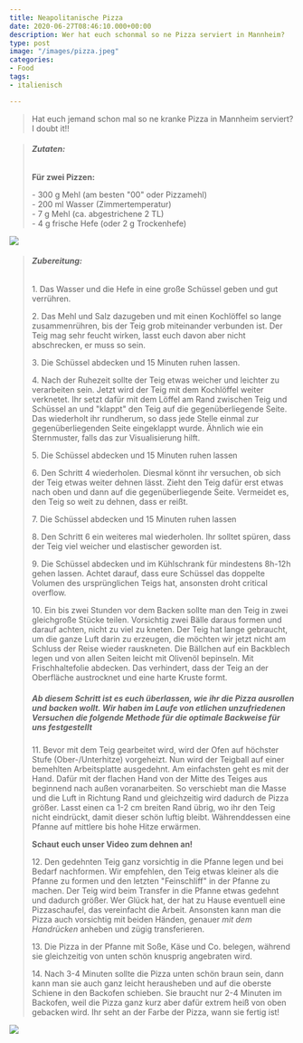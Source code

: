 ```yaml
---
title: Neapolitanische Pizza
date: 2020-06-27T08:46:10.000+00:00
description: Wer hat euch schonmal so ne Pizza serviert in Mannheim?
type: post
image: "/images/pizza.jpeg"
categories:
- Food
tags:
- italienisch

---
```

> Hat euch jemand schon mal so ne kranke Pizza in Mannheim serviert? I doubt it!!

> ###### **Zutaten:**
>
> **Für zwei Pizzen:**
>
> \- 300 g Mehl (am besten "00" oder Pizzamehl)  
> \- 200 ml Wasser (Zimmertemperatur)  
> \- 7 g Mehl (ca. abgestrichene 2 TL)  
> \- 4 g frische Hefe (oder 2 g Trockenhefe)

![](/images/pizza3.jpeg)

> ###### **Zubereitung:**
>
> 1\. Das Wasser und die Hefe in eine große Schüssel geben und gut verrühren.
>
> 2\. Das Mehl und Salz dazugeben und mit einen Kochlöffel so lange zusammenrühren, bis der Teig grob miteinander verbunden ist. Der Teig mag sehr feucht wirken, lasst euch davon aber nicht abschrecken, er muss so sein.
>
> 3\. Die Schüssel abdecken und 15 Minuten ruhen lassen.
>
> 4\. Nach der Ruhezeit sollte der Teig etwas weicher und leichter zu verarbeiten sein. Jetzt wird der Teig mit dem Kochlöffel weiter verknetet. Ihr setzt dafür mit dem Löffel am Rand zwischen Teig und Schüssel an und "klappt" den Teig auf die gegenüberliegende Seite. Das wiederholt ihr rundherum, so dass jede Stelle einmal zur gegenüberliegenden Seite eingeklappt wurde. Ähnlich wie ein Sternmuster, falls das zur Visualisierung hilft.
>
> 5\. Die Schüssel abdecken und 15 Minuten ruhen lassen
>
> 6\. Den Schritt 4 wiederholen. Diesmal könnt ihr versuchen, ob sich der Teig etwas weiter dehnen lässt. Zieht den Teig dafür erst etwas nach oben und dann auf die gegenüberliegende Seite. Vermeidet es, den Teig so weit zu dehnen, dass er reißt.
>
> 7\. Die Schüssel abdecken und 15 Minuten ruhen lassen
>
> 8\. Den Schritt 6 ein weiteres mal wiederholen. Ihr solltet spüren, dass der Teig viel weicher und elastischer geworden ist.
>
> 9\. Die Schüssel abdecken und im Kühlschrank für mindestens 8h-12h gehen lassen. Achtet darauf, dass eure Schüssel das doppelte Volumen des ursprünglichen Teigs hat, ansonsten droht critical overflow.
>
> 10\. Ein bis zwei Stunden vor dem Backen sollte man den Teig in zwei gleichgroße Stücke teilen. Vorsichtig zwei Bälle daraus formen und darauf achten, nicht zu viel zu kneten. Der Teig hat lange gebraucht, um die ganze Luft darin zu erzeugen, die möchten wir jetzt nicht am Schluss der Reise wieder rauskneten. Die Bällchen auf ein Backblech legen und von allen Seiten leicht mit Olivenöl bepinseln. Mit Frischhaltefolie abdecken. Das verhindert, dass der Teig an der Oberfläche austrocknet und eine harte Kruste formt.
>
> ##### Ab diesem Schritt ist es euch überlassen, wie ihr die Pizza ausrollen und backen wollt. Wir haben im Laufe von etlichen unzufriedenen Versuchen die folgende Methode für die optimale Backweise für uns festgestellt
>
> 11\. Bevor mit dem Teig gearbeitet wird, wird der Ofen auf höchster Stufe (Ober-/Unterhitze) vorgeheizt. Nun wird der Teigball auf einer bemehlten Arbeitsplatte ausgedehnt. Am einfachsten geht es mit der Hand. Dafür mit der flachen Hand von der Mitte des Teiges aus beginnend nach außen voranarbeiten. So verschiebt man die Masse und die Luft in Richtung Rand und gleichzeitig wird dadurch de Pizza größer. Lasst einen ca 1-2 cm breiten Rand übrig, wo ihr den Teig nicht eindrückt, damit dieser schön luftig bleibt. Währenddessen eine Pfanne auf mittlere bis hohe Hitze erwärmen.
>
> **Schaut euch unser Video zum dehnen an!**
>
> 12\. Den gedehnten Teig ganz vorsichtig in die Pfanne legen und bei Bedarf nachformen. Wir empfehlen, den Teig etwas kleiner als die Pfanne zu formen und den letzten "Feinschliff" in der Pfanne zu machen. Der Teig wird beim Transfer in die Pfanne etwas gedehnt und dadurch größer. Wer Glück hat, der hat zu Hause eventuell eine Pizzaschaufel, das vereinfacht die Arbeit. Ansonsten kann man die Pizza auch vorsichtig mit beiden Händen, genauer _mit dem Handrücken_ anheben und zügig transferieren.
>
> 13\. Die Pizza in der Pfanne mit Soße, Käse und Co. belegen, während sie gleichzeitig von unten schön knusprig angebraten wird.
>
> 14\. Nach 3-4 Minuten sollte die Pizza unten schön braun sein, dann kann man sie auch ganz leicht herausheben und auf die oberste Schiene in den Backofen schieben. Sie braucht nur 2-4 Minuten im Backofen, weil die Pizza ganz kurz aber dafür extrem heiß von oben gebacken wird. Ihr seht an der Farbe der Pizza, wann sie fertig ist!

![](/images/pizza2.jpeg)